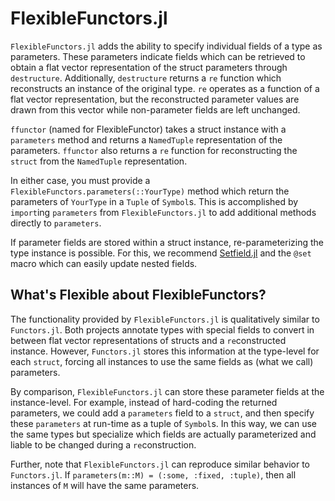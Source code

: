 # FlexibleFunctors.jl

`FlexibleFunctors.jl` adds the ability to specify individual fields of a type as parameters. These parameters indicate fields which can be retrieved to obtain a flat vector representation of the struct parameters through `destructure`. Additionally, `destructure` returns a `re` function which reconstructs an instance of the original type. `re` operates as a function of a flat vector representation, but the reconstructed parameter values are drawn from this vector while non-parameter fields are left unchanged.

`ffunctor` (named for FlexibleFunctor) takes a struct instance with a `parameters` method and returns a `NamedTuple` representation of the parameters. `ffunctor` also returns a `re` function for reconstructing the `struct` from the `NamedTuple` representation.

In either case, you must provide a `FlexibleFunctors.parameters(::YourType)` method which return the parameters of `YourType` in a `Tuple` of `Symbol`s. This is accomplished by `import`ing `parameters` from `FlexibleFunctors.jl` to add additional methods directly to `parameters`.

If parameter fields are stored within a struct instance, re-parameterizing the type instance is possible. For this, we recommend [Setfield.jl](https://github.com/jw3126/Setfield.jl) and the `@set` macro which can easily update nested fields.

## What's Flexible about FlexibleFunctors?

The functionality provided by `FlexibleFunctors.jl` is qualitatively similar to `Functors.jl`. Both projects annotate types with special fields to convert in between flat vector representations of structs and a `re`constructed instance. However, `Functors.jl` stores this information at the type-level for each `struct`, forcing all instances to use the same fields as (what we call) parameters. 

By comparison, `FlexibleFunctors.jl` can store these parameter fields at the instance-level. For example, instead of hard-coding the returned parameters, we could add a `parameters` field to a `struct`, and then specify these `parameters` at run-time as a tuple of `Symbol`s. In this way, we can use the same types but specialize which fields are actually parameterized and liable to be changed during a `re`construction. 

Further, note that `FlexibleFunctors.jl` can reproduce similar behavior to `Functors.jl`. If `parameters(m::M) = (:some, :fixed, :tuple)`, then all instances of `M` will have the same parameters. 
